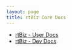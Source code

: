 ```yaml
---
layout: page
title: rtBiz Core Docs
---
```


<ul>
  <li><a href="/rtbiz/core/user/">rtBiz - User Docs</a></li>
  <li><a href="/rtbiz/core/dev/">rtBiz - Dev Docs</a></li>
</ul>  
